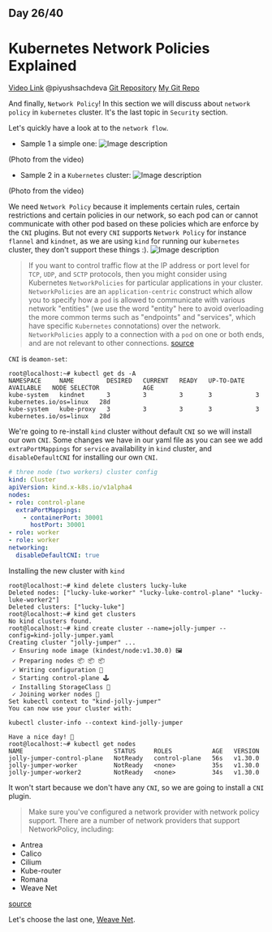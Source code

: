 ## Day 26/40
# Kubernetes Network Policies Explained
[Video Link](https://www.youtube.com/watch?v=eVtnevr3Rao)
@piyushsachdeva 
[Git Repository](https://github.com/piyushsachdeva/CKA-2024/)
[My Git Repo](https://github.com/sina14/40daysofkubernetes)


And finally, `Network Policy`!
In this section we will discuss about `network policy` in `kubernetes` cluster. It's the last topic in `Security` section.

Let's quickly have a look at to the `network flow`.
- Sample 1 a simple one:
![Image description](https://dev-to-uploads.s3.amazonaws.com/uploads/articles/ohar0230tzrm21jbiqr2.png)

(Photo from the video)

- Sample 2 in a `Kubernetes` cluster:
![Image description](https://dev-to-uploads.s3.amazonaws.com/uploads/articles/wmpd5jw8b9qjhgroxtpd.png)

(Photo from the video)

We need `Network Policy` because it implements certain rules, certain restrictions and certain policies in our network, so each pod can or cannot communicate with other pod based on these policies which are enforce by the `CNI` plugins.
But not every `CNI` supports `Network Policy` for instance `flannel` and `kindnet`, as we are using `kind` for running our `kubernetes` cluster, they don't support these things :).
![Image description](https://dev-to-uploads.s3.amazonaws.com/uploads/articles/42i5z5go6ftb41ga581m.png)


>If you want to control traffic flow at the IP address or port level for `TCP`, `UDP`, and `SCTP` protocols, then you might consider using Kubernetes `NetworkPolicies` for particular applications in your cluster. 
>`NetworkPolicies` are an `application-centric` construct which allow you to specify how a `pod` is allowed to communicate with various network "entities" (we use the word "entity" here to avoid overloading the more common terms such as "endpoints" and "services", which have specific `Kubernetes` connotations) over the network. 
>`NetworkPolicies` apply to a connection with a `pod` on one or both ends, and are not relevant to other connections.
[source](https://kubernetes.io/docs/concepts/services-networking/network-policies/)

`CNI` is `deamon-set`:
```console
root@localhost:~# kubectl get ds -A
NAMESPACE     NAME         DESIRED   CURRENT   READY   UP-TO-DATE   AVAILABLE   NODE SELECTOR            AGE
kube-system   kindnet      3         3         3       3            3           kubernetes.io/os=linux   28d
kube-system   kube-proxy   3         3         3       3            3           kubernetes.io/os=linux   28d
```

We're going to re-install `kind` cluster without default `CNI` so we will install our own `CNI`.
Some changes we have in our yaml file as you can see we add `extraPortMappings` for `service` availability in `kind` cluster, and `disableDefaultCNI` for installing our own `CNI`.

```yaml
# three node (two workers) cluster config
kind: Cluster
apiVersion: kind.x-k8s.io/v1alpha4
nodes:
- role: control-plane
  extraPortMappings:
    - containerPort: 30001
      hostPort: 30001
- role: worker
- role: worker
networking:
  disableDefaultCNI: true
```

Installing the new cluster with `kind`

```console
root@localhost:~# kind delete clusters lucky-luke
Deleted nodes: ["lucky-luke-worker" "lucky-luke-control-plane" "lucky-luke-worker2"]
Deleted clusters: ["lucky-luke"]
root@localhost:~# kind get clusters
No kind clusters found.
root@localhost:~# kind create cluster --name=jolly-jumper --config=kind-jolly-jumper.yaml
Creating cluster "jolly-jumper" ...
 ✓ Ensuring node image (kindest/node:v1.30.0) 🖼
 ✓ Preparing nodes 📦 📦 📦
 ✓ Writing configuration 📜
 ✓ Starting control-plane 🕹️
 ✓ Installing StorageClass 💾
 ✓ Joining worker nodes 🚜
Set kubectl context to "kind-jolly-jumper"
You can now use your cluster with:

kubectl cluster-info --context kind-jolly-jumper

Have a nice day! 👋
root@localhost:~# kubectl get nodes
NAME                         STATUS     ROLES           AGE   VERSION
jolly-jumper-control-plane   NotReady   control-plane   56s   v1.30.0
jolly-jumper-worker          NotReady   <none>          35s   v1.30.0
jolly-jumper-worker2         NotReady   <none>          34s   v1.30.0

```
It won't start because we don't have any `CNI`, so we are going to install a `CNI` plugin.

>Make sure you've configured a network provider with network policy support. There are a number of network providers that support NetworkPolicy, including:
- Antrea
- Calico
- Cilium
- Kube-router
- Romana
- Weave Net

[source](https://kubernetes.io/docs/tasks/administer-cluster/declare-network-policy/)

Let's choose the last one, [Weave Net](https://kubernetes.io/docs/tasks/administer-cluster/network-policy-provider/weave-network-policy/).











